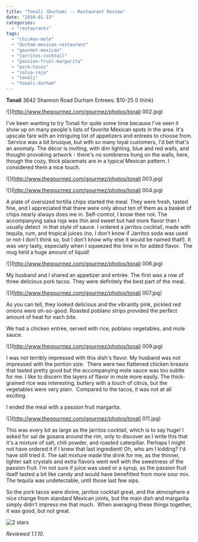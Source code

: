 ```yaml
---
title: "Tonali (Durham) -- Restaurant Review"
date: "2010-01-13"
categories:
  - "restaurants"
tags:
  - "chicken-mole"
  - "durham-mexican-restaurant"
  - "gourmet-mexican"
  - "jarritos-cocktail"
  - "passion-fruit-margarita"
  - "pork-tacos"
  - "salsa-roja"
  - "tonali"
  - "tonali-durham"
---
```


**Tonali** 3642 Shannon Road Durham Entrees: $10-25 (I think)

![](http://www.thegourmez.com/gourmez/photos/tonali 002.jpg)

I've been wanting to try Tonali for quite some time because I've seen it show up on many people's lists of favorite Mexican spots in the area. It's upscale fare with an intriguing list of appetizers and entrees to choose from.  Service was a bit brusque, but with so many loyal customers, I'd bet that's an anomaly. The décor is inviting, with dim lighting, blue and red walls, and thought-provoking artwork - there's no sombreros hung on the walls, here, though the cozy, thick placemats are in a typical Mexican pattern. I considered them a nice touch.

![](http://www.thegourmez.com/gourmez/photos/tonali 003.jpg)

![](http://www.thegourmez.com/gourmez/photos/tonali 004.jpg)

A plate of oversized tortilla chips started the meal. They were fresh, tasted fine, and I appreciated that there were only about ten of them as a basket of chips nearly always does me in. Self-control, I know thee not. The accompanying salsa roja was thin and sweet but had more flavor than I usually detect  in that style of sauce. I ordered a jarritos cocktail, made with tequila, rum, and tropical juices (no, I don't know if Jarritos soda was used or not-I don't think so, but I don't know why else it would be named that!). It was very tasty, especially when I squeezed the lime in for added flavor.  The mug held a huge amount of liquid!

![](http://www.thegourmez.com/gourmez/photos/tonali 006.jpg)

My husband and I shared an appetizer and entrée. The first was a row of three delicious pork tacos. They were definitely the best part of the meal.

![](http://www.thegourmez.com/gourmez/photos/tonali 007.jpg)

As you can tell, they looked delicious and the vibrantly pink, pickled red onions were oh-so-good. Roasted poblano strips provided the perfect amount of heat for each bite.

We had a chicken entrée, served with rice, poblano vegetables, and mole sauce.

![](http://www.thegourmez.com/gourmez/photos/tonali 009.jpg)

I was not terribly impressed with this dish's flavor. My husband was not impressed with the portion size.  There were two flattened chicken breasts that tasted pretty good but the accompanying mole sauce was too subtle for me. I like to discern the layers of flavor in mole more easily. The thick-grained rice was interesting, buttery with a touch of citrus, but the vegetables were very plain.  Compared to the tacos, it was not at all exciting.

I ended the meal with a passion fruit margarita.

![](http://www.thegourmez.com/gourmez/photos/tonali 011.jpg)

This was every bit as large as the jarritos cocktail, which is to say huge! I asked for sal de gusana around the rim, only to discover as I write this that it's a mixture of salt, chili powder, and roasted caterpillar. Perhaps I might not have ordered it if I knew that last ingredient! Oh, who am I kidding? I'd have still tried it. The salt mixture made the drink for me, as the thinner, lighter salt crystals and extra flavors went well with the sweetness of the passion fruit. I'm not sure if juice was used or a syrup, as the passion fruit itself tasted a bit like candy and would have benefitted from more sour mix. The tequila was undetectable, until those last few sips.

So the pork tacos were divine, jarritos cocktail great, and the atmosphere a nice change from standard Mexican joints, but the main dish and margarita simply didn't impress me that much.  When averaging these things together, it was good, but not great.




<div class="caption">

![2 stars](http://s3.amazonaws.com/thegourmez-wpmedia/2009/02/rating_chicken11.gif "rating_chicken11")</div>


_Reviewed 1.1.10._
